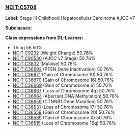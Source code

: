 
### [NCIT:C5708](http://purl.obolibrary.org/obo/NCIT_C5708)
**Label:** Stage III Childhood Hepatocellular Carcinoma AJCC v7

**Subclasses:** 

**Class expressions from DL-Learner:**

- Thing 56.50%
- [NCIT:C9232](http://purl.obolibrary.org/obo/NCIT_C9232) (Weight Change) 50.76%
- [NCIT:C90530](http://purl.obolibrary.org/obo/NCIT_C90530) (AJCC v7 Stage) 50.76%
- [NCIT:C3832](http://purl.obolibrary.org/obo/NCIT_C3832) (Malaise) 50.76%
- [NCIT:C36692](http://purl.obolibrary.org/obo/NCIT_C36692) (PTEN Gene Inactivation) 50.76%
- [NCIT:C36671](http://purl.obolibrary.org/obo/NCIT_C36671) (Gain of Chromosome 10) 50.76%
- [NCIT:C36670](http://purl.obolibrary.org/obo/NCIT_C36670) (Gain of Chromosome 16) 50.76%
- [NCIT:C36669](http://purl.obolibrary.org/obo/NCIT_C36669) (Gain of Chromosome 6) 50.76%
- [NCIT:C36667](http://purl.obolibrary.org/obo/NCIT_C36667) (Loss of Chromosome 4q) 50.76%
- [NCIT:C36664](http://purl.obolibrary.org/obo/NCIT_C36664) (Aberrant DNA Methylation) 50.76%
- [NCIT:C36659](http://purl.obolibrary.org/obo/NCIT_C36659) (CTNNB1 Gene Mutation) 50.76%
- [NCIT:C36631](http://purl.obolibrary.org/obo/NCIT_C36631) (Loss of Chromosome 17) 50.76%
- [NCIT:C36559](http://purl.obolibrary.org/obo/NCIT_C36559) (Gain of Chromosome 20) 50.76%
- [NCIT:C36539](http://purl.obolibrary.org/obo/NCIT_C36539) (Gain of Chromosome X) 50.76%
- [NCIT:C36515](http://purl.obolibrary.org/obo/NCIT_C36515) (Loss of Chromosome 16q) 50.76%


